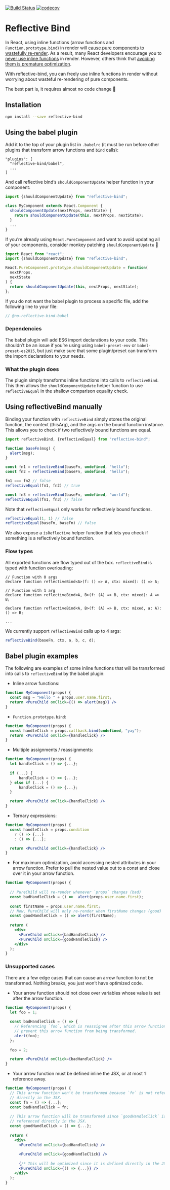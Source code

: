 [![Build Status](https://travis-ci.org/flexport/reflective-bind.svg?branch=master)](https://travis-ci.org/flexport/reflective-bind)
[![codecov](https://codecov.io/gh/flexport/reflective-bind/branch/master/graph/badge.svg)](https://codecov.io/gh/flexport/reflective-bind)

# Reflective Bind

In React, using inline functions (arrow functions and `Function.prototype.bind`) in render will [cause pure components to wastefully re-render]((https://flexport.engineering/optimizing-react-rendering-part-1-9634469dca02)). As a result, many React developers encourage you to [never use inline functions](https://github.com/yannickcr/eslint-plugin-react/blob/master/docs/rules/jsx-no-bind.md) in render. However, others think that [avoiding them is premature optimization](https://cdb.reacttraining.com/react-inline-functions-and-performance-bdff784f5578).

With reflective-bind, you can freely use inline functions in render without worrying about wasteful re-rendering of pure components.

The best part is, it requires almost no code change 🙌

## Installation

```sh
npm install --save reflective-bind
```

## Using the babel plugin

Add it to the top of your plugin list in `.babelrc` (it must be run before other plugins that transform arrow functions and `bind` calls):

```
"plugins": [
  "reflective-bind/babel",
  ...
]
```

And call reflective bind’s `shouldComponentUpdate` helper function in your component:

```js
import {shouldComponentUpdate} from "reflective-bind";

class MyComponent extends React.Component {
  shouldComponentUpdate(nextProps, nextState) {
    return shouldComponentUpdate(this, nextProps, nextState);
  }
  ...
}
```

If you’re already using `React.PureComponent` and want to avoid updating all of your components, consider monkey patching `shouldComponentUpdate` 🙊

```js
import React from "react";
import {shouldComponentUpdate} from "reflective-bind";

React.PureComponent.prototype.shouldComponentUpdate = function(
  nextProps,
  nextState
) {
  return shouldComponentUpdate(this, nextProps, nextState);
};
```

If you do not want the babel plugin to process a specific file, add the following line to your file:

```js
// @no-reflective-bind-babel
```

### Dependencies
The babel plugin will add ES6 import declarations to your code. This shouldn’t be an issue if you’re using using `babel-preset-env` or `babel-preset-es2015`, but just make sure that some plugin/preset can transform the import declarations to your needs.

### What the plugin does

The plugin simply transforms inline functions into calls to `reflectiveBind`. This then allows the `shouldComponentUpdate` helper function to use `reflectiveEqual` in the shallow comparison equality check.

## Using reflectiveBind manually

Binding your function with `reflectiveBind` simply stores the original function, the context (thisArg), and the args on the bound function instance. This allows you to check if two reflectively bound functions are equal.

```js
import reflectiveBind, {reflectiveEqual} from "reflective-bind";

function baseFn(msg) {
  alert(msg);
}

const fn1 = reflectiveBind(baseFn, undefined, "hello");
const fn2 = reflectiveBind(baseFn, undefined, "hello");

fn1 === fn2 // false
reflectiveEqual(fn1, fn2) // true

const fn3 = reflectiveBind(baseFn, undefined, "world");
reflectiveEqual(fn1, fn3) // false
```

Note that `reflectiveEqual` only works for reflectively bound functions.

```js
reflectiveEqual(1, 1) // false
reflectiveEqual(baseFn, baseFn) // false
```

We also expose a `isReflective` helper function that lets you check if something is a reflectively bound function.

### Flow types

All exported functions are flow typed out of the box. `reflectiveBind` is typed with function overloading:

```
// Function with 0 args
declare function reflectiveBind<A>(f: () => A, ctx: mixed): () => A;

// Function with 1 arg
declare function reflectiveBind<A, B>(f: (A) => B, ctx: mixed): A => B;

declare function reflectiveBind<A, B>(f: (A) => B, ctx: mixed, a: A): () => B;

...
```

We currently support `reflectiveBind` calls up to 4 args:

```js
reflectiveBind(baseFn, ctx, a, b, c, d);
```

## Babel plugin examples

The following are examples of some inline functions that will be transformed into calls to `reflectiveBind` by the babel plugin:

- Inline arrow functions:

```jsx
function MyComponent(props) {
  const msg = "Hello " + props.user.name.first;
  return <PureChild onClick={() => alert(msg)} />
}
```

- `Function.prototype.bind`:

```jsx
function MyComponent(props) {
  const handleClick = props.callback.bind(undefined, "yay");
  return <PureChild onClick={handleClick} />
}
```

- Multiple assignments / reassignments:

```jsx
function MyComponent(props) {
  let handleClick = () => {...};
  
  if (...) {
      handleClick = () => {...};
  } else if (...) {
      handleClick = () => {...};
  }

  return <PureChild onClick={handleClick} />
}
```

- Ternary expressions:

```jsx
function MyComponent(props) {
  const handleClick = props.condition
    ? () => {...}
    : () => {...};

  return <PureChild onClick={handleClick} />
}
```

- For maximum optimization, avoid accessing nested attributes in your arrow function. Prefer to pull the nested value out to a const and close over it in your arrow function.

```jsx
function MyComponent(props) {
  
  // PureChild will re-render whenever `props` changes (bad)
  const badHandleClick = () =>  alert(props.user.name.first);
  
  const firstName = props.user.name.first;
  // Now, PureChild will only re-render when firstName changes (good)
  const goodHandleClick = () => alert(firstName);
  
  return (
    <div>
      <PureChild onClick={badHandleClick} />
      <PureChild onClick={goodHandleClick} />
    </div>
  );
}
```

### Unsupported cases

There are a few edge cases that can cause an arrow function to not be transformed. Nothing breaks, you just won’t have optimized code.

- Your arrow function should not close over variables whose value is set after the arrow function.

```jsx
function MyComponent(props) {
  let foo = 1;
  
  const badHandleClick = () => {
    // Referencing `foo`, which is reassigned after this arrow function, will
    // prevent this arrow function from being transformed.
    alert(foo);
  };
  
  foo = 2;

  return <PureChild onClick={badHandleClick} />
}
```

- Your arrow function must be defined inline the JSX, or at most 1 reference away.

```jsx
function MyComponent(props) {
  // This arrow function won't be transformed because `fn` is not referenced
  // directly in the JSX.
  const fn = () => {...};
  const badHandleClick = fn;
                    
  // This arrow function will be transformed since `goodHandleClick` is
  // referenced directly in the JSX.
  const goodHandleClick = () => {...};
                    
  return (
    <div>
      <PureChild onClick={badHandleClick} />
      
      <PureChild onClick={goodHandleClick} />
      
      {/* This will be optimized since it is defined directly in the JSX */}
      <PureChild onClick={() => {...}} />
    </div>
  );
}
```
